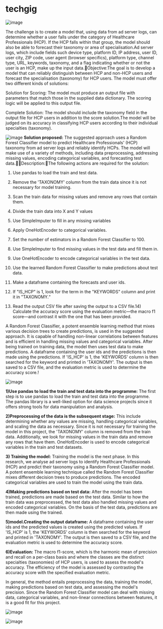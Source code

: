 # techgig
![image](https://github.com/Samridhi2802/techgig/assets/122865039/b17eadc2-f5f9-4a02-9fcb-22b07de7d36f)


The challenge is to create a model that, using data from ad server logs, can determine whether a user falls under the category of Healthcare Professionals (HCP). If the HCP falls within that group, the model should also be able to forecast their taxonomy or area of specialisation.Ad server logs, which include fields such device type, platform ID, IP address, user ID, user city, ZIP code, user agent (browser specifics), platform type, channel type, URL, keywords, taxonomy, and a flag indicating whether or not the user is an HCP, make up the input data.Objective:The goal is to develop a model that can reliably distinguish between HCP and non-HCP users and forecast the specialisation (taxonomy) for HCP users. The model must offer two different kinds of solutions:

Solution for Scoring: The model must produce an output file with parameters that match those in the supplied data dictionary. The scoring logic will be applied to this output file.

Complete Solution: The model should include the taxonomy field in the output file for HCP users in addition to the score solution.The model will be judged on its accuracy in classifying HCP users according to their individual specialties (taxonomy).

![image](https://github.com/Samridhi2802/techgig/assets/122865039/a7f46533-5ee5-4c5e-b527-29494d24c0e6)
**Solution proposed:**
The suggested approach uses a Random Forest Classifier model to predict Healthcare Professionals' (HCP) taxonomy from ad server logs and reliably identify HCPs. The model will make use of a variety of methods, including data preprocessing, addressing missing values, encoding categorical variables, and forecasting test data.Description:The following actions are required for the solution:

1)  Use pandas to load the train and test data.

2) Remove the 'TAXONOMY' column from the train data since it is not necessary for model training.
   
3) Scan the train data for missing values and remove any rows that contain them.
   
5) Divide the train data into X and Y values
   
6) Use SimpleImputer to fill in any missing variables
   
7) Apply OneHotEncoder to categorical variables.
   
8) Set the number of estimators in a Random Forest Classifier to 100.

9) Use SimpleImputer to find missing values in the test data and fill them in.
    
10) Use OneHotEncoder to encode categorical variables in the test data.
    
11) Use the learned Random Forest Classifier to make predictions about test data.

12) Make a dataframe containing the forecasts and user ids.

13) If "IS_HCP" is 1, look for the term in the "KEYWORDS" column and print it in "TAXONOMY.“
    
14) Read the output CSV file after saving the output to a CSV file.14) Calculate the accuracy score using the evaluation metric—the macro f1 score—and contrast it with the one that has been provided.


A Random Forest Classifier, a potent ensemble learning method that mixes various decision trees to create predictions, is used in the suggested approach. It is capable of handling non-linear correlations between features and is efficient in handling missing values and categorical variables. After being trained on training data, the model then uses test data to make predictions. A dataframe containing the user ids and the predictions is then made using the predictions. If 'IS_HCP' is 1, the 'KEYWORDS' column is then searched for the keyword and printed in 'TAXONOMY'. The output is then saved to a CSV file, and the evaluation metric is used to determine the accuracy score.!

![image](https://github.com/Samridhi2802/techgig/assets/122865039/a402531d-6ffa-43fc-8f7e-7495d7a65ff6)

**1)Use pandas to load the train and test data into the programme:** 
The first step is to use pandas to load the train and test data into the programme. The pandas library is a well-liked option for data science projects since it offers strong tools for data manipulation and analysis.

**2)Preprocessing of the data is the subsequent stage:**
This include determining whether any values are missing, handling categorical variables, and scaling the data as necessary. Since it is not necessary for training the model in this project, the 'TAXONOMY' column is removed from the train data. Additionally, we look for missing values in the train data and remove any rows that have them. OneHotEncoder is used to encode categorical variables in the train and test datasets.

**3) Training the model:**
Training the model is the next phase. In this research, we analyse ad server logs to identify Healthcare Professionals (HCP) and predict their taxonomy using a Random Forest Classifier model. A potent ensemble learning technique called the Random Forest Classifier mixes different decision trees to produce predictions. The encoded categorical variables are used to train the model using the train data.

**4)Making predictions based on test data:**
After the model has been trained, predictions are made based on the test data. Similar to how the train data was preprocessed, the test data also handled missing values and encoded categorical variables. On the basis of the test data, predictions are then made using the trained.

**5)model.Creating the output dataframe:**
A dataframe containing the user ids and the predicted values is created using the predicted values. If 'IS_HCP' is 1, the 'KEYWORDS' column is then searched for the keyword and printed in 'TAXONOMY'. The output is then saved to a CSV file, and the evaluation metric is used to determine the accuracy score.

**6)Evaluation:**
The macro f1-score, which is the harmonic mean of precision and recall on a per-class basis and where the classes are the distinct specialties (taxonomies) of HCP users, is used to assess the model's accuracy. The efficiency of the model is assessed by contrasting the accuracy score with the specified evaluation metric.


In general, the method entails preprocessing the data, training the model, making predictions based on test data, and assessing the model's precision. Since the Random Forest Classifier model can deal with missing data, categorical variables, and non-linear connections between features, it is a good fit for this project.

![image](https://github.com/Samridhi2802/techgig/assets/122865039/eb27fca8-d52c-4d22-bb9c-acf9910a7f33)

![image](https://github.com/Samridhi2802/techgig/assets/122865039/25104015-109d-40ad-b4c4-f94f406302f0)




